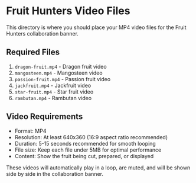 # Fruit Hunters Video Files

This directory is where you should place your MP4 video files for the Fruit Hunters collaboration banner. 

## Required Files

1. `dragon-fruit.mp4` - Dragon fruit video
2. `mangosteen.mp4` - Mangosteen video
3. `passion-fruit.mp4` - Passion fruit video 
4. `jackfruit.mp4` - Jackfruit video
5. `star-fruit.mp4` - Star fruit video
6. `rambutan.mp4` - Rambutan video

## Video Requirements

- Format: MP4
- Resolution: At least 640x360 (16:9 aspect ratio recommended)
- Duration: 5-15 seconds recommended for smooth looping
- File size: Keep each file under 5MB for optimal performance
- Content: Show the fruit being cut, prepared, or displayed

These videos will automatically play in a loop, are muted, and will be shown side by side in the collaboration banner.
